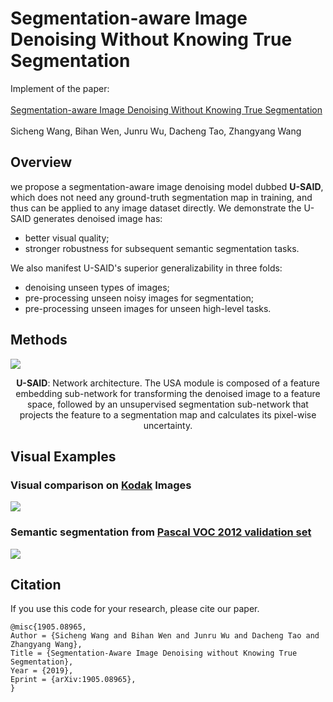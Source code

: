 # Segmentation-aware Image Denoising Without Knowing True Segmentation
Implement of the paper: <br> <br>
[Segmentation-aware Image Denoising Without Knowing True Segmentation](https://arxiv.org/abs/1905.08965) <br> <br>
Sicheng Wang, Bihan Wen, Junru Wu, Dacheng Tao, Zhangyang Wang <br>

## Overview
we propose a segmentation-aware image denoising model dubbed **U-SAID**, which does not need any ground-truth segmentation map in training, and thus can be applied to any image dataset directly. 
We demonstrate the U-SAID generates denoised image has:
* better visual quality; <br>
* stronger robustness for subsequent semantic segmentation tasks. <br>

We also manifest U-SAID's superior generalizability in three folds: 
* denoising unseen types of images; <br>
* pre-processing unseen noisy images for segmentation; <br>
* pre-processing unseen images for unseen high-level tasks. <br>

## Methods
![](https://github.com/sharonwang1/seg_denoising/blob/master/docs/images/FlowChart.png)
<p align="center">
<b>U-SAID</b>: Network architecture. The USA module is composed of a feature embedding sub-network for transforming the denoised image to a feature space, followed by an unsupervised segmentation sub-network that projects the feature to a segmentation map and calculates its pixel-wise uncertainty.
</p>

## Visual Examples
### Visual comparison on [Kodak](http://r0k.us/graphics/kodak/) Images

![](https://github.com/sharonwang1/seg_denoising/blob/master/docs/images/kodak_ship.jpg)

### Semantic segmentation from [Pascal VOC 2012 validation set](http://host.robots.ox.ac.uk/pascal/VOC/voc2012/index.html)
![](https://github.com/sharonwang1/seg_denoising/blob/master/docs/images/VOC_segmentation.jpg)

## Citation
If you use this code for your research, please cite our paper.
```
@misc{1905.08965,
Author = {Sicheng Wang and Bihan Wen and Junru Wu and Dacheng Tao and Zhangyang Wang},
Title = {Segmentation-Aware Image Denoising without Knowing True Segmentation},
Year = {2019},
Eprint = {arXiv:1905.08965},
}
```
